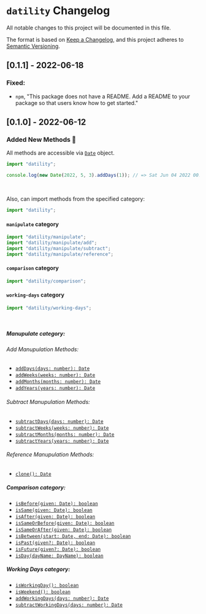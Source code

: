 # `datility` Changelog

All notable changes to this project will be documented in this file.

The format is based on [Keep a Changelog](https://keepachangelog.com/en/1.0.0/),
and this project adheres to [Semantic Versioning](https://semver.org/spec/v2.0.0.html).

## [0.1.1] - 2022-06-18

### Fixed:

- `npm`, "This package does not have a README. Add a README to your package so that users know how to get started."

## [0.1.0] - 2022-06-12

### Added New Methods 🎉

All methods are accessible via [`Date`](https://developer.mozilla.org/en-US/docs/Web/JavaScript/Reference/Global_Objects/Date) object.

```ts
import "datility";

console.log(new Date(2022, 5, 3).addDays(1)); // => Sat Jun 04 2022 00:00:00 GMT+0300 (GMT+03:00)
```

<br/>

Also, can import methods from the specified category:

```ts
import "datility";
```

#### `manipulate` category

```ts
import "datility/manipulate";
import "datility/manipulate/add";
import "datility/manipulate/subtract";
import "datility/manipulate/reference";
```

#### `comparison` category

```ts
import "datility/comparison";
```

#### `working-days` category

```ts
import "datility/working-days";
```

<br/>

##### Manupulate category:

###### Add Manupulation Methods:

- [`addDays(days: number): Date`]()
- [`addWeeks(weeks: number): Date`]()
- [`addMonths(months: number): Date`]()
- [`addYears(years: number): Date`]()

###### Subtract Manupulation Methods:

- [`subtractDays(days: number): Date`]()
- [`subtractWeeks(weeks: number): Date`]()
- [`subtractMonths(months: number): Date`]()
- [`subtractYears(years: number): Date`]()

###### Reference Manupulation Methods:

- [`clone(): Date`]()

##### Comparison category:

- [`isBefore(given: Date): boolean`]()
- [`isSame(given: Date): boolean`]()
- [`isAfter(given: Date): boolean`]()
- [`isSameOrBefore(given: Date): boolean`]()
- [`isSameOrAfter(given: Date): boolean`]()
- [`isBetween(start: Date, end: Date): boolean`]()
- [`isPast(given?: Date): boolean`]()
- [`isFuture(given?: Date): boolean`]()
- [`isDay(dayName: DayName): boolean`]()

##### Working Days category:

- [`isWorkingDay(): boolean`]()
- [`isWeekend(): boolean`]()
- [`addWorkingDays(days: number): Date`]()
- [`subtractWorkingDays(days: number): Date`]()
